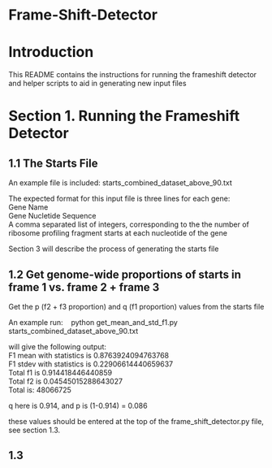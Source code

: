 # Frame-Shift-Detector

# Introduction

This README contains the instructions for running the frameshift detector and helper scripts to aid in generating new input files

# Section 1. Running the Frameshift Detector #

## 1.1 The Starts File

An example file is included: starts_combined_dataset_above_90.txt

The expected format for this input file is three lines for each gene:  
Gene Name  
Gene Nucletide Sequence  
A comma separated list of integers, corresponding to the the number of ribosome profiling fragment starts at each nucleotide of the gene

Section 3 will describe the process of generating the starts file 

## 1.2 Get genome-wide proportions of starts in frame 1 vs. frame 2 + frame 3

Get the p (f2 + f3 proportion) and q (f1 proportion) values from the starts file 

An example run:&nbsp;&nbsp;&nbsp;
python get_mean_and_std_f1.py starts_combined_dataset_above_90.txt

will give the following output:  
F1 mean with statistics is 0.8763924094763768  
F1 stdev with statistics is 0.22906614440659637  
Total f1 is 0.914418446440859  
Total f2 is 0.04545015288643027  
Total is: 48066725

q here is 0.914, and p is (1-0.914) = 0.086

these values should be entered at the top of the frame_shift_detector.py file, see section 1.3. 

## 1.3 
